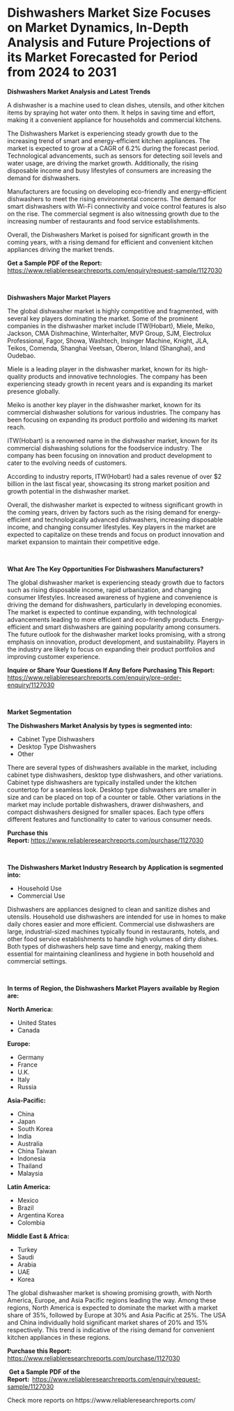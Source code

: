 <p><h1>Dishwashers Market Size Focuses on Market Dynamics, In-Depth Analysis and Future Projections of its Market Forecasted for Period from 2024 to 2031</h1></p><p><strong>Dishwashers Market Analysis and Latest Trends</strong></p>
<p><p>A dishwasher is a machine used to clean dishes, utensils, and other kitchen items by spraying hot water onto them. It helps in saving time and effort, making it a convenient appliance for households and commercial kitchens.</p><p>The Dishwashers Market is experiencing steady growth due to the increasing trend of smart and energy-efficient kitchen appliances. The market is expected to grow at a CAGR of 6.2% during the forecast period. Technological advancements, such as sensors for detecting soil levels and water usage, are driving the market growth. Additionally, the rising disposable income and busy lifestyles of consumers are increasing the demand for dishwashers.</p><p>Manufacturers are focusing on developing eco-friendly and energy-efficient dishwashers to meet the rising environmental concerns. The demand for smart dishwashers with Wi-Fi connectivity and voice control features is also on the rise. The commercial segment is also witnessing growth due to the increasing number of restaurants and food service establishments.</p><p>Overall, the Dishwashers Market is poised for significant growth in the coming years, with a rising demand for efficient and convenient kitchen appliances driving the market trends.</p></p>
<p><strong>Get a Sample PDF of the Report:&nbsp;</strong> <a href="https://www.reliableresearchreports.com/enquiry/request-sample/1127030">https://www.reliableresearchreports.com/enquiry/request-sample/1127030</a></p>
<p>&nbsp;</p>
<p><strong>Dishwashers Major Market Players</strong></p>
<p><p>The global dishwasher market is highly competitive and fragmented, with several key players dominating the market. Some of the prominent companies in the dishwasher market include ITW(Hobart), Miele, Meiko, Jackson, CMA Dishmachine, Winterhalter, MVP Group, SJM, Electrolux Professional, Fagor, Showa, Washtech, Insinger Machine, Knight, JLA, Teikos, Comenda, Shanghai Veetsan, Oberon, Inland (Shanghai), and Oudebao.</p><p>Miele is a leading player in the dishwasher market, known for its high-quality products and innovative technologies. The company has been experiencing steady growth in recent years and is expanding its market presence globally.</p><p>Meiko is another key player in the dishwasher market, known for its commercial dishwasher solutions for various industries. The company has been focusing on expanding its product portfolio and widening its market reach.</p><p>ITW(Hobart) is a renowned name in the dishwasher market, known for its commercial dishwashing solutions for the foodservice industry. The company has been focusing on innovation and product development to cater to the evolving needs of customers.</p><p>According to industry reports, ITW(Hobart) had a sales revenue of over $2 billion in the last fiscal year, showcasing its strong market position and growth potential in the dishwasher market.</p><p>Overall, the dishwasher market is expected to witness significant growth in the coming years, driven by factors such as the rising demand for energy-efficient and technologically advanced dishwashers, increasing disposable income, and changing consumer lifestyles. Key players in the market are expected to capitalize on these trends and focus on product innovation and market expansion to maintain their competitive edge.</p></p>
<p>&nbsp;</p>
<p><strong>What Are The Key Opportunities For Dishwashers Manufacturers?</strong></p>
<p><p>The global dishwasher market is experiencing steady growth due to factors such as rising disposable income, rapid urbanization, and changing consumer lifestyles. Increased awareness of hygiene and convenience is driving the demand for dishwashers, particularly in developing economies. The market is expected to continue expanding, with technological advancements leading to more efficient and eco-friendly products. Energy-efficient and smart dishwashers are gaining popularity among consumers. The future outlook for the dishwasher market looks promising, with a strong emphasis on innovation, product development, and sustainability. Players in the industry are likely to focus on expanding their product portfolios and improving customer experience.</p></p>
<p><strong>Inquire or Share Your Questions If Any Before Purchasing This Report:</strong> <a href="https://www.reliableresearchreports.com/enquiry/pre-order-enquiry/1127030">https://www.reliableresearchreports.com/enquiry/pre-order-enquiry/1127030</a></p>
<p>&nbsp;</p>
<p><strong>Market Segmentation</strong></p>
<p><strong>The Dishwashers Market Analysis by types is segmented into:</strong></p>
<p><ul><li>Cabinet Type Dishwashers</li><li>Desktop Type Dishwashers</li><li>Other</li></ul></p>
<p><p>There are several types of dishwashers available in the market, including cabinet type dishwashers, desktop type dishwashers, and other variations. Cabinet type dishwashers are typically installed under the kitchen countertop for a seamless look. Desktop type dishwashers are smaller in size and can be placed on top of a counter or table. Other variations in the market may include portable dishwashers, drawer dishwashers, and compact dishwashers designed for smaller spaces. Each type offers different features and functionality to cater to various consumer needs.</p></p>
<p><strong>Purchase this Report:&nbsp;</strong><a href="https://www.reliableresearchreports.com/purchase/1127030">https://www.reliableresearchreports.com/purchase/1127030</a></p>
<p>&nbsp;</p>
<p><strong>The Dishwashers Market Industry Research by Application is segmented into:</strong></p>
<p><ul><li>Household Use</li><li>Commercial Use</li></ul></p>
<p><p>Dishwashers are appliances designed to clean and sanitize dishes and utensils. Household use dishwashers are intended for use in homes to make daily chores easier and more efficient. Commercial use dishwashers are large, industrial-sized machines typically found in restaurants, hotels, and other food service establishments to handle high volumes of dirty dishes. Both types of dishwashers help save time and energy, making them essential for maintaining cleanliness and hygiene in both household and commercial settings.</p></p>
<p>&nbsp;</p>
<p><strong>In terms of Region, the Dishwashers Market Players available by Region are:</strong></p>
<p>
    <p> <strong> North America: </strong>
        <ul>
            <li>United States</li>
            <li>Canada</li>
        </ul>
        </p> 
    <p> <strong> Europe: </strong>
        <ul>
            <li>Germany</li>
            <li>France</li>
            <li>U.K.</li>
            <li>Italy</li>
            <li>Russia</li>
        </ul>
        </p> 
    <p> <strong> Asia-Pacific: </strong>
        <ul>
            <li>China</li>
            <li>Japan</li>
            <li>South Korea</li>
            <li>India</li>
            <li>Australia</li>
            <li>China Taiwan</li>
            <li>Indonesia</li>
            <li>Thailand</li>
            <li>Malaysia</li>
        </ul>
        </p> 
    <p> <strong> Latin America: </strong>
        <ul>
            <li>Mexico</li>
            <li>Brazil</li>
            <li>Argentina Korea</li>
            <li>Colombia</li>
        </ul>
        </p> 
    <p> <strong> Middle East & Africa: </strong>
        <ul>
            <li>Turkey</li>
            <li>Saudi</li>
            <li>Arabia</li>
            <li>UAE</li>
            <li>Korea</li>
        </ul>
    </p>
    </p>
<p><p>The global dishwasher market is showing promising growth, with North America, Europe, and Asia Pacific regions leading the way. Among these regions, North America is expected to dominate the market with a market share of 35%, followed by Europe at 30% and Asia Pacific at 25%. The USA and China individually hold significant market shares of 20% and 15% respectively. This trend is indicative of the rising demand for convenient kitchen appliances in these regions.</p></p>
<p><strong>Purchase this Report: </strong><a href="https://www.reliableresearchreports.com/purchase/1127030">https://www.reliableresearchreports.com/purchase/1127030</a></p>
<p>&nbsp;<strong>Get a Sample PDF of the Report:&nbsp;&nbsp;</strong><a href="https://www.reliableresearchreports.com/enquiry/request-sample/1127030">https://www.reliableresearchreports.com/enquiry/request-sample/1127030</a></p>
<p><strong></strong></p>
<p>Check more reports on https://www.reliableresearchreports.com/</p>